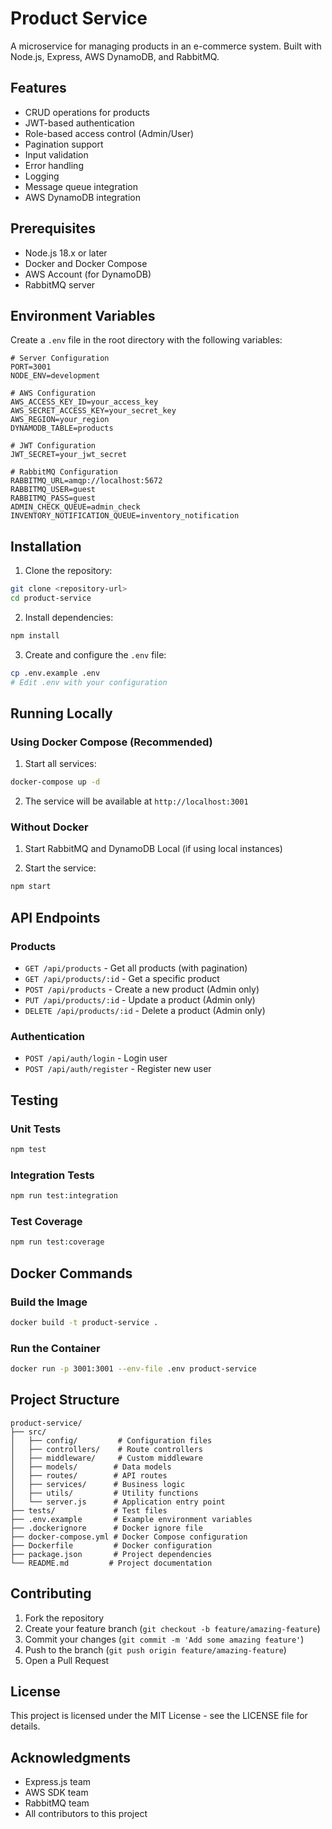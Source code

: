 # Product Service

A microservice for managing products in an e-commerce system. Built with Node.js, Express, AWS DynamoDB, and RabbitMQ.

## Features

- CRUD operations for products
- JWT-based authentication
- Role-based access control (Admin/User)
- Pagination support
- Input validation
- Error handling
- Logging
- Message queue integration
- AWS DynamoDB integration

## Prerequisites

- Node.js 18.x or later
- Docker and Docker Compose
- AWS Account (for DynamoDB)
- RabbitMQ server

## Environment Variables

Create a `.env` file in the root directory with the following variables:

```env
# Server Configuration
PORT=3001
NODE_ENV=development

# AWS Configuration
AWS_ACCESS_KEY_ID=your_access_key
AWS_SECRET_ACCESS_KEY=your_secret_key
AWS_REGION=your_region
DYNAMODB_TABLE=products

# JWT Configuration
JWT_SECRET=your_jwt_secret

# RabbitMQ Configuration
RABBITMQ_URL=amqp://localhost:5672
RABBITMQ_USER=guest
RABBITMQ_PASS=guest
ADMIN_CHECK_QUEUE=admin_check
INVENTORY_NOTIFICATION_QUEUE=inventory_notification
```

## Installation

1. Clone the repository:
```bash
git clone <repository-url>
cd product-service
```

2. Install dependencies:
```bash
npm install
```

3. Create and configure the `.env` file:
```bash
cp .env.example .env
# Edit .env with your configuration
```

## Running Locally

### Using Docker Compose (Recommended)

1. Start all services:
```bash
docker-compose up -d
```

2. The service will be available at `http://localhost:3001`

### Without Docker

1. Start RabbitMQ and DynamoDB Local (if using local instances)

2. Start the service:
```bash
npm start
```

## API Endpoints

### Products

- `GET /api/products` - Get all products (with pagination)
- `GET /api/products/:id` - Get a specific product
- `POST /api/products` - Create a new product (Admin only)
- `PUT /api/products/:id` - Update a product (Admin only)
- `DELETE /api/products/:id` - Delete a product (Admin only)

### Authentication

- `POST /api/auth/login` - Login user
- `POST /api/auth/register` - Register new user

## Testing

### Unit Tests

```bash
npm test
```

### Integration Tests

```bash
npm run test:integration
```

### Test Coverage

```bash
npm run test:coverage
```

## Docker Commands

### Build the Image

```bash
docker build -t product-service .
```

### Run the Container

```bash
docker run -p 3001:3001 --env-file .env product-service
```

## Project Structure

```
product-service/
├── src/
│   ├── config/         # Configuration files
│   ├── controllers/    # Route controllers
│   ├── middleware/     # Custom middleware
│   ├── models/        # Data models
│   ├── routes/        # API routes
│   ├── services/      # Business logic
│   ├── utils/         # Utility functions
│   └── server.js      # Application entry point
├── tests/             # Test files
├── .env.example       # Example environment variables
├── .dockerignore      # Docker ignore file
├── docker-compose.yml # Docker Compose configuration
├── Dockerfile         # Docker configuration
├── package.json       # Project dependencies
└── README.md         # Project documentation
```

## Contributing

1. Fork the repository
2. Create your feature branch (`git checkout -b feature/amazing-feature`)
3. Commit your changes (`git commit -m 'Add some amazing feature'`)
4. Push to the branch (`git push origin feature/amazing-feature`)
5. Open a Pull Request

## License

This project is licensed under the MIT License - see the LICENSE file for details.

## Acknowledgments

- Express.js team
- AWS SDK team
- RabbitMQ team
- All contributors to this project 